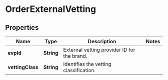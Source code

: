 

# OrderExternalVetting


## Properties

| Name | Type | Description | Notes |
|------------ | ------------- | ------------- | -------------|
|**evpId** | **String** | External vetting provider ID for the brand. |  |
|**vettingClass** | **String** | Identifies the vetting classification. |  |




